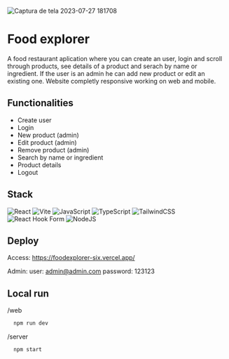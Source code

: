 
![Captura de tela 2023-07-27 181708](https://github.com/gabislera/Food-explorer-fullstack/assets/112272723/5250ba2e-8824-4f79-8760-3443c5b37965)

# Food explorer

A food restaurant aplication where you can create an user, login and scroll through products, see details of a product and serach by name or ingredient. 
If the user is an admin he can add new product or edit an existing one. Website completly responsive working on web and mobile. 

## Functionalities

- Create user
- Login
- New product (admin)
- Edit product (admin)
- Remove product (admin)
- Search by name or ingredient
- Product details
- Logout

## Stack

![React](https://img.shields.io/badge/react-%2320232a.svg?style=for-the-badge&logo=react&logoColor=%2361DAFB)
![Vite](https://img.shields.io/badge/vite-%23646CFF.svg?style=for-the-badge&logo=vite&logoColor=white)
![JavaScript](https://img.shields.io/badge/javascript-%23323330.svg?style=for-the-badge&logo=javascript&logoColor=%23F7DF1E)
![TypeScript](https://img.shields.io/badge/typescript-%23007ACC.svg?style=for-the-badge&logo=typescript&logoColor=white)
![TailwindCSS](https://img.shields.io/badge/tailwindcss-%2338B2AC.svg?style=for-the-badge&logo=tailwind-css&logoColor=white)
![React Hook Form](https://img.shields.io/badge/React%20Hook%20Form-%23EC5990.svg?style=for-the-badge&logo=reacthookform&logoColor=white)
![NodeJS](https://img.shields.io/badge/node.js-6DA55F?style=for-the-badge&logo=node.js&logoColor=white)

## Deploy

Access: https://foodexplorer-six.vercel.app/

Admin: 
user: admin@admin.com
password: 123123

## Local run

/web
```bash
  npm run dev
```
/server
```bash
  npm start
```
